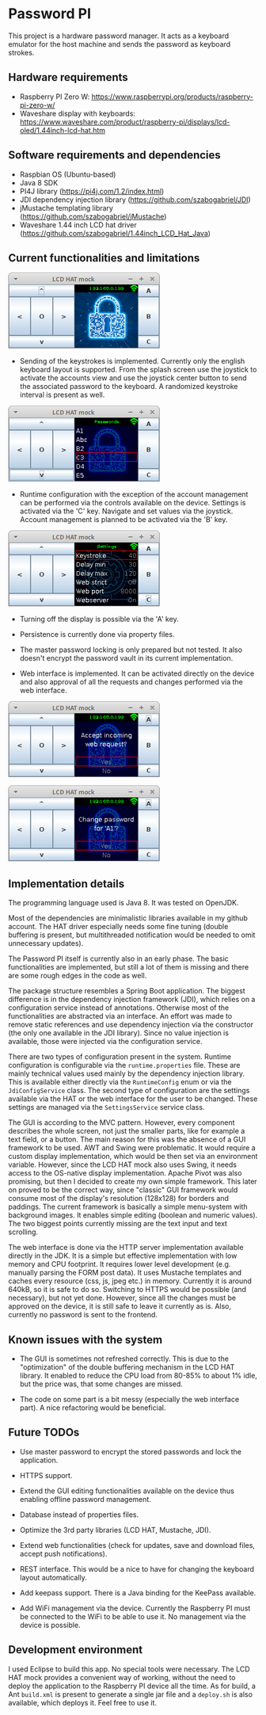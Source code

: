 # Password PI

This project is a hardware password manager. It acts as a keyboard emulator for the host machine and sends the password as keyboard strokes.

## Hardware requirements

 - Raspberry PI Zero W: https://www.raspberrypi.org/products/raspberry-pi-zero-w/
 - Waveshare display with keyboards: https://www.waveshare.com/product/raspberry-pi/displays/lcd-oled/1.44inch-lcd-hat.htm

## Software requirements and dependencies

  - Raspbian OS (Ubuntu-based)
  - Java 8 SDK
  - PI4J library (https://pi4j.com/1.2/index.html)
  - JDI dependency injection library (https://github.com/szabogabriel/JDI)
  - jMustache templating library (https://github.com/szabogabriel/jMustache)
  - Waveshare 1.44 inch LCD hat driver (https://github.com/szabogabriel/1.44inch_LCD_Hat_Java)

## Current functionalities and limitations

![alt text](Mock.png "Mock - splash screen")

  - Sending of the keystrokes is implemented. Currently only the english keyboard layout is supported. From the splash screen use the joystick to activate the accounts view and use the joystick center button to send the associated password to the keyboard. A randomized keystroke interval is present as well.
  
![alt text](MockPasswords.png "Mock - passwords")
  
  - Runtime configuration with the exception of the account management can be performed via the controls available on the device. Settings is activated via the 'C' key. Navigate and set values via the joystick. Account management is planned to be activated via the 'B' key.
  
![alt text](MockSettings.png "Mock - settings")
  
  - Turning off the display is possible via the 'A' key.
  
  - Persistence is currently done via property files.
  
  - The master password locking is only prepared but not tested. It also doesn't encrypt the password vault in its current implementation.
  
  - Web interface is implemented. It can be activated directly on the device and also approval of all the requests and changes performed via the web interface.
  
![alt text](MockWeb.png "Mock - web access")

![alt text](MockChange.png "Mock - change value via web")

## Implementation details

The programming language used is Java 8. It was tested on OpenJDK.

Most of the dependencies are minimalistic libraries available in my github account. The HAT driver especially needs some fine tuning (double buffering is present, but multithreaded notification would be needed to omit unnecessary updates).

The Password PI itself is currently also in an early phase. The basic functionalities are implemented, but still a lot of them is missing and there are some rough edges in the code as well.

The package structure resembles a Spring Boot application. The biggest difference is in the dependency injection framework (JDI), which relies on a configuration service instead of annotations. Otherwise most of the functionalities are abstracted via an interface. An effort was made to remove static references and use dependency injection via the constructor (the only one available in the JDI library). Since no value injection is available, those were injected via the configuration service.

There are two types of configuration present in the system. Runtime configuration is configurable via the `runtime.properties` file. These are mainly technical values used mainly by the dependency injection library. This is available either directly via the `RuntimeConfig` enum or via the `JdiConfigService` class. The second type of configuration are the settings available via the HAT or the web interface for the user to be changed. These settings are managed via the `SettingsService` service class.

The GUI is according to the MVC pattern. However, every component describes the whole screen, not just the smaller parts, like for example a text field, or a button. The main reason for this was the absence of a GUI framework to be used. AWT and Swing were problematic. It would require a custom display implementation, which would be then set via an environment variable. However, since the LCD HAT mock also uses Swing, it needs access to the OS-native display implementation. Apache Pivot was also promising, but then I decided to create my own simple framework. This later on proved to be the correct way, since "classic" GUI framework would consume most of the display's resolution (128x128) for borders and paddings. The current framework is basically a simple menu-system with background images. It enables simple editing (boolean and numeric values). The two biggest points currently missing are the text input and text scrolling.

The web interface is done via the HTTP server implementation available directly in the JDK. It is a simple but effective implementation with low memory and CPU footprint. It requires lower level development (e.g. manually parsing the FORM post data). It uses Mustache templates and caches every resource (css, js, jpeg etc.) in memory. Currently it is around 640kB, so it is safe to do so. Switching to HTTPS would be possible (and necessary), but not yet done. However, since all the changes must be approved on the device, it is still safe to leave it currently as is. Also, currently no password is sent to the frontend.

## Known issues with the system

  - The GUI is sometimes not refreshed correctly. This is due to the "optimization" of the double buffering mechanism in the LCD HAT library. It enabled to reduce the CPU load from 80-85% to about 1% idle, but the price was, that some changes are missed.
  
  - The code on some part is a bit messy (especially the web interface part). A nice refactoring would be beneficial.

## Future TODOs

  - Use master password to encrypt the stored passwords and lock the application.

  - HTTPS support.
  
  - Extend the GUI editing functionalities available on the device thus enabling offline password management.
  
  - Database instead of properties files.
  
  - Optimize the 3rd party libraries (LCD HAT, Mustache, JDI).
  
  - Extend web functionalities (check for updates, save and download files, accept push notifications).
  
  - REST interface. This would be a nice to have for changing the keyboard layout automatically.
  
  - Add keepass support. There is a Java binding for the KeePass available.
  
  - Add WiFi management via the device. Currently the Raspberry PI must be connected to the WiFi to be able to use it. No management via the device is possible.
  
## Development environment

I used Eclipse to build this app. No special tools were necessary. The LCD HAT mock provides a convenient way of working, without the need to deploy the application to the Raspberry PI device all the time. As for build, a Ant `build.xml` is present to generate a single jar file and a `deploy.sh` is also available, which deploys it. Feel free to use it.
